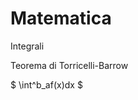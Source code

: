 # Matematica

Integrali

Teorema di Torricelli-Barrow

$
\int^b_af(x)dx
$

<!--stackedit_data:
eyJoaXN0b3J5IjpbMzAwOTkwMjQxXX0=
-->